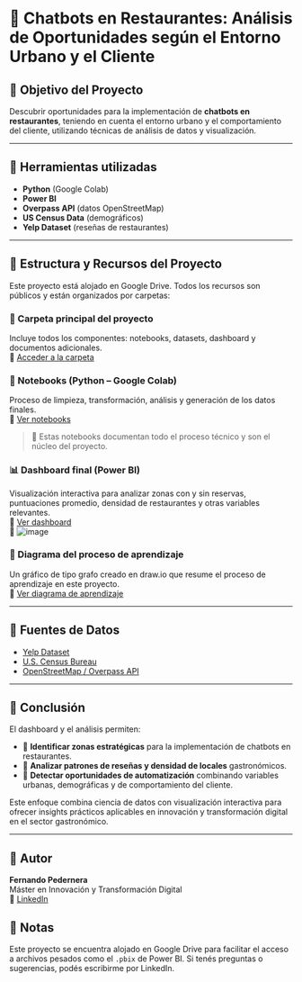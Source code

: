 # 🤖 Chatbots en Restaurantes: Análisis de Oportunidades según el Entorno Urbano y el Cliente

## 🎯 Objetivo del Proyecto

Descubrir oportunidades para la implementación de **chatbots en restaurantes**, teniendo en cuenta el entorno urbano y el comportamiento del cliente, utilizando técnicas de análisis de datos y visualización.

---

## 🧰 Herramientas utilizadas

- **Python** (Google Colab)
- **Power BI**
- **Overpass API** (datos OpenStreetMap)
- **US Census Data** (demográficos)
- **Yelp Dataset** (reseñas de restaurantes)

---

## 📁 Estructura y Recursos del Proyecto

Este proyecto está alojado en Google Drive. Todos los recursos son públicos y están organizados por carpetas:

### 📂 Carpeta principal del proyecto  
Incluye todos los componentes: notebooks, datasets, dashboard y documentos adicionales.  
🔗 [Acceder a la carpeta](https://drive.google.com/drive/folders/100fVScUVCFzetklSucdpo86JrmoLOM7X?usp=sharing)

### 📒 Notebooks (Python – Google Colab)  
Proceso de limpieza, transformación, análisis y generación de los datos finales.  
🔗 [Ver notebooks](https://drive.google.com/drive/folders/1l5zJFYc13BD0zoHAvUi1ZhOSQ8E7Zx_d?usp=sharing)  
> 📌 Estas notebooks documentan todo el proceso técnico y son el núcleo del proyecto.

### 📊 Dashboard final (Power BI)  
Visualización interactiva para analizar zonas con y sin reservas, puntuaciones promedio, densidad de restaurantes y otras variables relevantes.  
🔗 [Ver dashboard](https://drive.google.com/drive/folders/1VZLNQc_2ZRKTDojCsuwmkI3rWWIKgIex?usp=drive_link)  
📸 ![image](https://github.com/user-attachments/assets/4384c8ea-11cc-4586-9ca6-d21bd7cf9bd0)


### 🧠 Diagrama del proceso de aprendizaje  
Un gráfico de tipo grafo creado en draw.io que resume el proceso de aprendizaje en este proyecto.  
🔗 [Ver diagrama de aprendizaje](https://drive.google.com/drive/folders/1uPNwHNcQBsIRepw0ARNQH-s88ER2ZyiP?usp=drive_link)

---

## 📌 Fuentes de Datos

- [Yelp Dataset](https://www.yelp.com/dataset)
- [U.S. Census Bureau](https://www.census.gov/data.html)
- [OpenStreetMap / Overpass API](https://overpass-turbo.eu/)

---

## 🧩 Conclusión

El dashboard y el análisis permiten:

- 📍 **Identificar zonas estratégicas** para la implementación de chatbots en restaurantes.
- 💬 **Analizar patrones de reseñas y densidad de locales** gastronómicos.
- 🌆 **Detectar oportunidades de automatización** combinando variables urbanas, demográficas y de comportamiento del cliente.

Este enfoque combina ciencia de datos con visualización interactiva para ofrecer insights prácticos aplicables en innovación y transformación digital en el sector gastronómico.

---

## 👤 Autor

**Fernando Pedernera**  
Máster en Innovación y Transformación Digital  
🔗 [LinkedIn](https://www.linkedin.com/in/fgpedernera/)

## 📌 Notas

Este proyecto se encuentra alojado en Google Drive para facilitar el acceso a archivos pesados como el `.pbix` de Power BI. Si tenés preguntas o sugerencias, podés escribirme por LinkedIn.
